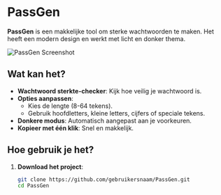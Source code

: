 # PassGen

**PassGen** is een makkelijke tool om sterke wachtwoorden te maken. Het heeft een modern design en werkt met licht en donker thema.

![PassGen Screenshot](https://via.placeholder.com/800x400?text=PassGen+UI)

## Wat kan het?

- **Wachtwoord sterkte-checker**: Kijk hoe veilig je wachtwoord is.
- **Opties aanpassen**:
  - Kies de lengte (8-64 tekens).
  - Gebruik hoofdletters, kleine letters, cijfers of speciale tekens.
- **Donkere modus**: Automatisch aangepast aan je voorkeuren.
- **Kopieer met één klik**: Snel en makkelijk.

## Hoe gebruik je het?

1. **Download het project**:
   ```bash
   git clone https://github.com/gebruikersnaam/PassGen.git
   cd PassGen